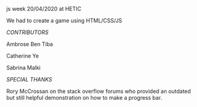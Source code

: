 js week 20/04/2020 at HETIC 

We had to create a game using HTML/CSS/JS

*CONTRIBUTORS*

Ambrose Ben Tiba

Catherine Ye

Sabrina Malki

*SPECIAL THANKS*

Rory McCrossan on the stack overflow forums who provided an outdated but still helpful demonstration on how to make a progress bar. 
